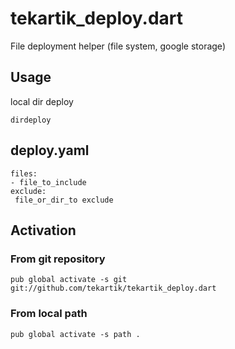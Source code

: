 # tekartik_deploy.dart

File deployment helper (file system, google storage)



## Usage

local dir deploy

    dirdeploy


## deploy.yaml


    files:
    - file_to_include
    exclude:
     file_or_dir_to exclude

## Activation

### From git repository

    pub global activate -s git git://github.com/tekartik/tekartik_deploy.dart

### From local path

    pub global activate -s path .

